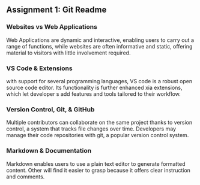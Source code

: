 ## Assignment 1: Git Readme

### Websites vs Web Applications

Web Applications are dynamic and interactive, enabling users to carry out a range of functions, while websites are often informative and static, offering material to visitors with little involvement required.

### VS Code & Extensions

with support for several programming languages, VS code is a robust open source code editor. Its functionality is further enhanced xia extensions, which let developer s add features and tools tailored to their workflow.

### Version Control, Git, & GitHub

Multiple contributors can collaborate on the same project thanks to version control, a system that tracks file changes over time. Developers may manage their code repositories with git, a popular version control system.

### Markdown & Documentation

Markdown enables users to use a plain text editor to generate formatted content. Other will find it easier to grasp because it offers clear instruction and comments.